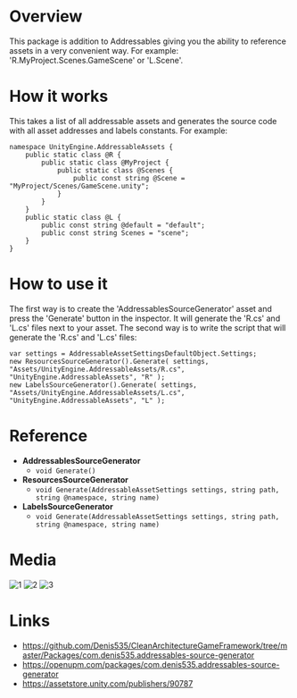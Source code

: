 # Overview
This package is addition to Addressables giving you the ability to reference assets in a very convenient way. For example: 'R.MyProject.Scenes.GameScene' or 'L.Scene'.

# How it works
This takes a list of all addressable assets and generates the source code with all asset addresses and labels constants.
For example:
```
namespace UnityEngine.AddressableAssets {
    public static class @R {
        public static class @MyProject {
            public static class @Scenes {
                public const string @Scene = "MyProject/Scenes/GameScene.unity";
            }
        }
    }
    public static class @L {
        public const string @default = "default";
        public const string Scenes = "scene";
    }
}
```

# How to use it
The first way is to create the 'AddressablesSourceGenerator' asset and press the 'Generate' button in the inspector. It will generate the 'R.cs' and 'L.cs' files next to your asset. 
The second way is to write the script that will generate the 'R.cs' and 'L.cs' files:
```
var settings = AddressableAssetSettingsDefaultObject.Settings;
new ResourcesSourceGenerator().Generate( settings, "Assets/UnityEngine.AddressableAssets/R.cs", "UnityEngine.AddressableAssets", "R" );
new LabelsSourceGenerator().Generate( settings, "Assets/UnityEngine.AddressableAssets/L.cs", "UnityEngine.AddressableAssets", "L" );
```

# Reference
- **AddressablesSourceGenerator**
    - ``void Generate()``
- **ResourcesSourceGenerator**
    - ``void Generate(AddressableAssetSettings settings, string path, string @namespace, string name)``
- **LabelsSourceGenerator**
    - ``void Generate(AddressableAssetSettings settings, string path, string @namespace, string name)``

# Media
![1](https://github.com/Denis535/CleanArchitectureGameFramework/assets/7755015/7e469baa-725a-44dd-b364-f89a7328debf)
![2](https://github.com/Denis535/CleanArchitectureGameFramework/assets/7755015/d9d68244-29cc-42cc-bf6d-31f0ad0f3c07)
![3](https://github.com/Denis535/CleanArchitectureGameFramework/assets/7755015/51c85b26-7696-4153-8d77-ddaeb2c84dc4)

# Links
- https://github.com/Denis535/CleanArchitectureGameFramework/tree/master/Packages/com.denis535.addressables-source-generator
- https://openupm.com/packages/com.denis535.addressables-source-generator
- https://assetstore.unity.com/publishers/90787
